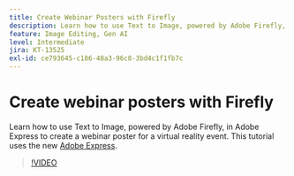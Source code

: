 ```yaml
---
title: Create Webinar Posters with Firefly
description: Learn how to use Text to Image, powered by Adobe Firefly, in Adobe Express to create a webinar poster for a virtual reality event
feature: Image Editing, Gen AI
level: Intermediate
jira: KT-13525
exl-id: ce793645-c186-48a3-96c8-3bd4c1f1fb7c
---
```

# Create webinar posters with Firefly

Learn how to use Text to Image, powered by Adobe Firefly, in Adobe Express to create a webinar poster for a virtual reality event. This tutorial uses the new [Adobe Express](https://www.adobe.com/express/).

>[!VIDEO](https://video.tv.adobe.com/v/3420810?quality=12&learn=on&hidetitle=true)
